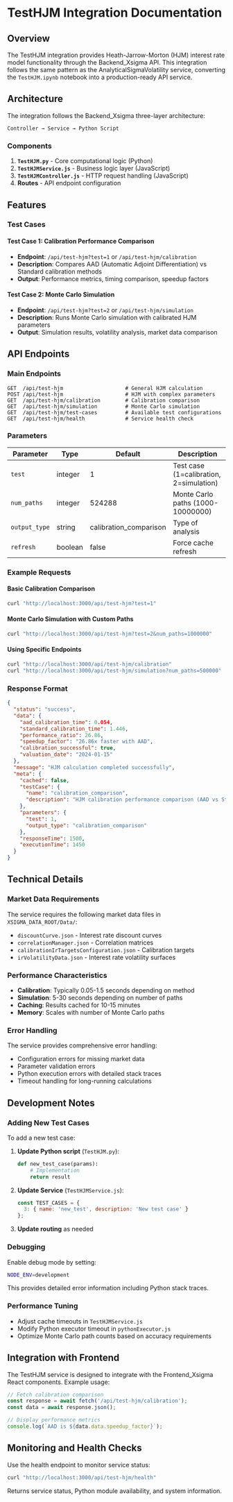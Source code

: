 # TestHJM Integration Documentation

## Overview

The TestHJM integration provides Heath-Jarrow-Morton (HJM) interest rate model functionality through the Backend_Xsigma API. This integration follows the same pattern as the AnalyticalSigmaVolatility service, converting the `TestHJM.ipynb` notebook into a production-ready API service.

## Architecture

The integration follows the Backend_Xsigma three-layer architecture:

```
Controller → Service → Python Script
```

### Components

1. **`TestHJM.py`** - Core computational logic (Python)
2. **`TestHJMService.js`** - Business logic layer (JavaScript)
3. **`TestHJMController.js`** - HTTP request handling (JavaScript)
4. **Routes** - API endpoint configuration

## Features

### Test Cases

#### Test Case 1: Calibration Performance Comparison
- **Endpoint**: `/api/test-hjm?test=1` or `/api/test-hjm/calibration`
- **Description**: Compares AAD (Automatic Adjoint Differentiation) vs Standard calibration methods
- **Output**: Performance metrics, timing comparison, speedup factors

#### Test Case 2: Monte Carlo Simulation
- **Endpoint**: `/api/test-hjm?test=2` or `/api/test-hjm/simulation`
- **Description**: Runs Monte Carlo simulation with calibrated HJM parameters
- **Output**: Simulation results, volatility analysis, market data comparison

## API Endpoints

### Main Endpoints

```
GET  /api/test-hjm                    # General HJM calculation
POST /api/test-hjm                    # HJM with complex parameters
GET  /api/test-hjm/calibration        # Calibration comparison
GET  /api/test-hjm/simulation         # Monte Carlo simulation
GET  /api/test-hjm/test-cases         # Available test configurations
GET  /api/test-hjm/health             # Service health check
```

### Parameters

| Parameter | Type | Default | Description |
|-----------|------|---------|-------------|
| `test` | integer | 1 | Test case (1=calibration, 2=simulation) |
| `num_paths` | integer | 524288 | Monte Carlo paths (1000-10000000) |
| `output_type` | string | calibration_comparison | Type of analysis |
| `refresh` | boolean | false | Force cache refresh |

### Example Requests

#### Basic Calibration Comparison
```bash
curl "http://localhost:3000/api/test-hjm?test=1"
```

#### Monte Carlo Simulation with Custom Paths
```bash
curl "http://localhost:3000/api/test-hjm?test=2&num_paths=1000000"
```

#### Using Specific Endpoints
```bash
curl "http://localhost:3000/api/test-hjm/calibration"
curl "http://localhost:3000/api/test-hjm/simulation?num_paths=500000"
```

### Response Format

```json
{
  "status": "success",
  "data": {
    "aad_calibration_time": 0.054,
    "standard_calibration_time": 1.446,
    "performance_ratio": 26.86,
    "speedup_factor": "26.86x faster with AAD",
    "calibration_successful": true,
    "valuation_date": "2024-01-15"
  },
  "message": "HJM calculation completed successfully",
  "meta": {
    "cached": false,
    "testCase": {
      "name": "calibration_comparison",
      "description": "HJM calibration performance comparison (AAD vs Standard)"
    },
    "parameters": {
      "test": 1,
      "output_type": "calibration_comparison"
    },
    "responseTime": 1500,
    "executionTime": 1450
  }
}
```

## Technical Details

### Market Data Requirements

The service requires the following market data files in `XSIGMA_DATA_ROOT/Data/`:
- `discountCurve.json` - Interest rate discount curves
- `correlationManager.json` - Correlation matrices
- `calibrationIrTargetsConfiguration.json` - Calibration targets
- `irVolatilityData.json` - Interest rate volatility surfaces

### Performance Characteristics

- **Calibration**: Typically 0.05-1.5 seconds depending on method
- **Simulation**: 5-30 seconds depending on number of paths
- **Caching**: Results cached for 10-15 minutes
- **Memory**: Scales with number of Monte Carlo paths

### Error Handling

The service provides comprehensive error handling:
- Configuration errors for missing market data
- Parameter validation errors
- Python execution errors with detailed stack traces
- Timeout handling for long-running calculations

## Development Notes

### Adding New Test Cases

To add a new test case:

1. **Update Python script** (`TestHJM.py`):
   ```python
   def new_test_case(params):
       # Implementation
       return result
   ```

2. **Update Service** (`TestHJMService.js`):
   ```javascript
   const TEST_CASES = {
     3: { name: 'new_test', description: 'New test case' }
   };
   ```

3. **Update routing** as needed

### Debugging

Enable debug mode by setting:
```bash
NODE_ENV=development
```

This provides detailed error information including Python stack traces.

### Performance Tuning

- Adjust cache timeouts in `TestHJMService.js`
- Modify Python executor timeout in `pythonExecutor.js`
- Optimize Monte Carlo path counts based on accuracy requirements

## Integration with Frontend

The TestHJM service is designed to integrate with the Frontend_Xsigma React components. Example usage:

```javascript
// Fetch calibration comparison
const response = await fetch('/api/test-hjm/calibration');
const data = await response.json();

// Display performance metrics
console.log(`AAD is ${data.data.speedup_factor}`);
```

## Monitoring and Health Checks

Use the health endpoint to monitor service status:

```bash
curl "http://localhost:3000/api/test-hjm/health"
```

Returns service status, Python module availability, and system information.
